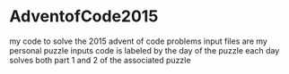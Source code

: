 # AdventofCode2015
my code to solve the 2015 advent of code problems
input files are my personal puzzle inputs
code is labeled by the day of the puzzle
each day solves both part 1 and 2 of the associated puzzle
